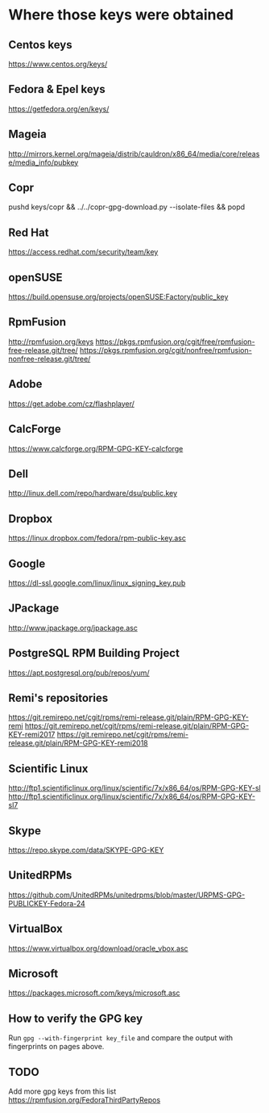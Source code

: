 # Where those keys were obtained

## Centos keys

https://www.centos.org/keys/

## Fedora & Epel keys

https://getfedora.org/en/keys/

## Mageia

http://mirrors.kernel.org/mageia/distrib/cauldron/x86_64/media/core/release/media_info/pubkey

## Copr

pushd keys/copr && ../../copr-gpg-download.py --isolate-files && popd

## Red Hat

https://access.redhat.com/security/team/key

## openSUSE

https://build.opensuse.org/projects/openSUSE:Factory/public_key

## RpmFusion

http://rpmfusion.org/keys
https://pkgs.rpmfusion.org/cgit/free/rpmfusion-free-release.git/tree/
https://pkgs.rpmfusion.org/cgit/nonfree/rpmfusion-nonfree-release.git/tree/

## Adobe

https://get.adobe.com/cz/flashplayer/

## CalcForge

https://www.calcforge.org/RPM-GPG-KEY-calcforge

## Dell

http://linux.dell.com/repo/hardware/dsu/public.key

## Dropbox

https://linux.dropbox.com/fedora/rpm-public-key.asc

## Google

https://dl-ssl.google.com/linux/linux_signing_key.pub

## JPackage

http://www.jpackage.org/jpackage.asc

## PostgreSQL RPM Building Project

https://apt.postgresql.org/pub/repos/yum/

## Remi's repositories

https://git.remirepo.net/cgit/rpms/remi-release.git/plain/RPM-GPG-KEY-remi
https://git.remirepo.net/cgit/rpms/remi-release.git/plain/RPM-GPG-KEY-remi2017
https://git.remirepo.net/cgit/rpms/remi-release.git/plain/RPM-GPG-KEY-remi2018

## Scientific Linux

http://ftp1.scientificlinux.org/linux/scientific/7x/x86_64/os/RPM-GPG-KEY-sl
http://ftp1.scientificlinux.org/linux/scientific/7x/x86_64/os/RPM-GPG-KEY-sl7

## Skype

https://repo.skype.com/data/SKYPE-GPG-KEY

## UnitedRPMs

https://github.com/UnitedRPMs/unitedrpms/blob/master/URPMS-GPG-PUBLICKEY-Fedora-24

## VirtualBox

https://www.virtualbox.org/download/oracle_vbox.asc

## Microsoft

https://packages.microsoft.com/keys/microsoft.asc

## How to verify the GPG key

Run `gpg --with-fingerprint key_file` and compare the output with fingerprints on pages above.

## TODO

Add more gpg keys from this list https://rpmfusion.org/FedoraThirdPartyRepos
